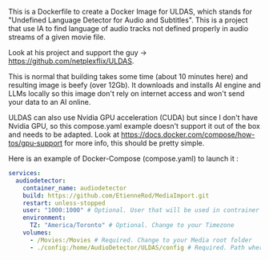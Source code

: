 This is a Dockerfile to create a Docker Image for ULDAS, which stands for "Undefined Language Detector for Audio and Subtitles". This is a project that use IA to find language of audio tracks not defined properly in audio streams of a given movie file.

Look at his project and support the guy -> https://github.com/netplexflix/ULDAS. 

This is normal that building takes some time (about 10 minutes here) and resulting image is beefy (over 12Gb). It downloads and installs AI engine and LLMs locally so this image don't rely on internet access and won't send your data to an AI online.

ULDAS can also use Nvidia GPU acceleration (CUDA) but since I don't have Nvidia GPU, so this compose.yaml example doesn't support it out of the box and needs to be adapted. Look at https://docs.docker.com/compose/how-tos/gpu-support for more info, this should be pretty simple.

Here is an example of Docker-Compose (compose.yaml) to launch it :
```yaml
services:
  audiodetector:
    container_name: audiodetector
    build: https://github.com/EtienneRod/MediaImport.git
    restart: unless-stopped
    user: "1000:1000" # Optional. User that will be used in contrainer
    environment:
      TZ: "America/Toronto" # Optional. Change to your Timezone
    volumes:
      - /Movies:/Movies # Required. Change to your Media root folder
      - ./config:/home/AudioDetector/ULDAS/config # Required. Path where config.yml is located. config.yml options are documented at https://github.com/netplexflix/ULDAS.                                                                       processed_files.json will also be created in this path to save processed files list and avoid reprocessing them,                                                                   which speedup process alot. If you want to reprocess all file, delete this file.

